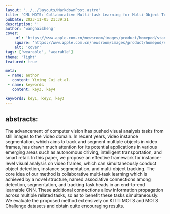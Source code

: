 ```yaml
---
layout: '../../layouts/MarkdownPost.astro'
title: 'CML-MOTS: Collaborative Multi-task Learning for Multi-Object Tracking and Segmentation'
pubDate: 2023-11-05 21:39:21
description: ''
author: 'wanghaisheng'
cover:
    url: 'https://www.apple.com.cn/newsroom/images/product/homepod/standard/Apple-HomePod-hero-230118_big.jpg.large_2x.jpg'
    square: 'https://www.apple.com.cn/newsroom/images/product/homepod/standard/Apple-HomePod-hero-230118_big.jpg.large_2x.jpg'
    alt: 'cover'
tags: ['wearable', 'wearable'] 
theme: 'light'
featured: true

meta:
 - name: author
   content: Yiming Cui et.al.
 - name: keywords
   content: key3, key4

keywords: key1, key2, key3
---
```

## abstracts:
The advancement of computer vision has pushed visual analysis tasks from still images to the video domain. In recent years, video instance segmentation, which aims to track and segment multiple objects in video frames, has drawn much attention for its potential applications in various emerging areas such as autonomous driving, intelligent transportation, and smart retail. In this paper, we propose an effective framework for instance-level visual analysis on video frames, which can simultaneously conduct object detection, instance segmentation, and multi-object tracking. The core idea of our method is collaborative multi-task learning which is achieved by a novel structure, named associative connections among detection, segmentation, and tracking task heads in an end-to-end learnable CNN. These additional connections allow information propagation across multiple related tasks, so as to benefit these tasks simultaneously. We evaluate the proposed method extensively on KITTI MOTS and MOTS Challenge datasets and obtain quite encouraging results.
